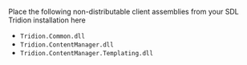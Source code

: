 Place the following non-distributable client assemblies from your SDL Tridion installation here

 - `Tridion.Common.dll`
 - `Tridion.ContentManager.dll`
 - `Tridion.ContentManager.Templating.dll`
